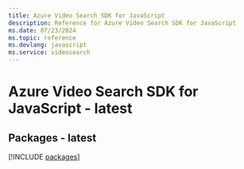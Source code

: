 ```yaml
---
title: Azure Video Search SDK for JavaScript
description: Reference for Azure Video Search SDK for JavaScript
ms.date: 07/23/2024
ms.topic: reference
ms.devlang: javascript
ms.service: videosearch
---
```

# Azure Video Search SDK for JavaScript - latest
## Packages - latest
[!INCLUDE [packages](video-search-index.md)]